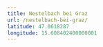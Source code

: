 ```yaml
---
title: Nestelbach bei Graz
url: /nestelbach-bei-graz/
latitude: 47.0618287
longitude: 15.608402400000001
---
```


